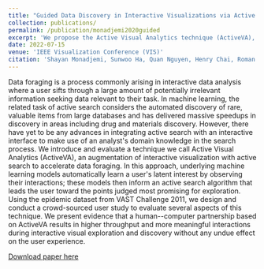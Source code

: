 ```yaml
---
title: "Guided Data Discovery in Interactive Visualizations via Active Search"
collection: publications/
permalink: /publication/monadjemi2020guided
excerpt: 'We propose the Active Visual Analytics technique (ActiveVA), an augmentation of interactive visualizations with active search to aid data foraging and information extraction.'
date: 2022-07-15
venue: 'IEEE Visualization Conference (VIS)'
citation: 'Shayan Monadjemi, Sunwoo Ha, Quan Nguyen, Henry Chai, Roman Garnett, and Alvitta Ottley. Active Visual Analytics: Assisted Data Discovery in Interactive Visualizations via Active Search. <i>IEEE Visualization Conference (VIS)</i>, 2020.'
---
```

Data foraging is a process commonly arising in interactive data analysis where a user sifts through a large amount of potentially irrelevant information seeking data relevant to their task.
In machine learning, the related task of active search considers the automated discovery of rare, valuable items from large databases and has delivered massive speedups in discovery in areas including drug and materials discovery.
However, there have yet to be any advances in integrating active search with an interactive interface to make use of an analyst's domain knowledge in the search process.
We introduce and evaluate a technique we call Active Visual Analytics (ActiveVA), an augmentation of interactive visualization with active search to accelerate data foraging.
In this approach, underlying machine learning models automatically learn a user's latent interest by observing their interactions; these models then inform an active search algorithm that leads the user toward the points judged most promising for exploration.
Using the epidemic dataset from VAST Challenge 2011, we design and conduct a crowd-sourced user study to evaluate several aspects of this technique.
We present evidence that a human--computer partnership based on ActiveVA results in higher throughput and more meaningful interactions during interactive visual exploration and discovery without any undue effect on the user experience.

[Download paper here](https://arxiv.org/abs/2010.08155)
